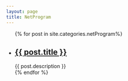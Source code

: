 ```yaml
---
layout: page
title: NetProgram
---
```

<div class="category">
    <ul>
    {% for post in site.categories.netProgram%}
        <li>
            <h2>
            	<a href="{{ post.url }}">{{ post.title }}</a>
            </h2>
            <span>{{ post.description }}</span>
        </li>
    {% endfor %}
    </ul>
</div><!-- .entry -->
